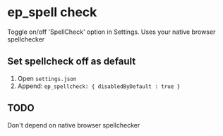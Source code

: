 # ep_spell check

Toggle on/off 'SpellCheck' option in Settings.  Uses your native browser spellchecker

## Set spellcheck off as default

1. Open `settings.json`
2. Append:
``ep_spellcheck: { disabledByDefault : true }``

## TODO

Don't depend on native browser spellchecker
